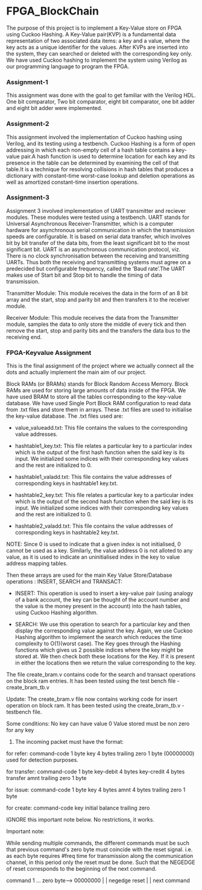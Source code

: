 # FPGA_BlockChain  

The purpose of this project is to implement a Key-Value store on FPGA
using Cuckoo Hashing. A Key-Value pair(KVP) is a fundamental data representation of two associated data items: a key and a value, where the key acts as
a unique identifier for the values. After KVPs are inserted into the system, they
can searched or deleted with the corresponding key only. We have used Cuckoo
hashing to implement the system using Verilog as our programming language to
program the FPGA.   

### Assignment-1
  
This assignment was done with the goal to get familiar with the Verilog HDL. One bit comparator, Two bit comparator, eight bit comparator, one bit adder and eight bit adder were
implemented.  

### Assignment-2
  
This assignment involved the implementation of Cuckoo hashing using Verilog, and its testing using a testbench.
Cuckoo Hashing is a form of open addressing in which each non-empty cell of
a hash table contains a key-value pair.A hash function is used to determine
location for each key and its presence in the table can be determined by examining the cell of that table.It is a technique for resolving collisions in hash tables
that produces a dictionary with constant-time worst-case lookup and deletion
operations as well as amortized constant-time insertion operations.
  
  
### Assignment-3
  
Assignment 3 involved implementation of UART transmitter and reciever modules. These modules were tested using a testbench. UART stands for Universal Asynchronous Receiver-Transmitter, which is a
computer hardware for asynchronous serial communication in which the transmission speeds are configurable. It is based on serial data transfer, which involves bit by bit transfer of the data bits, from the least significant bit to
the most significant bit. UART is an asynchronous communication protocol,
viz. There is no clock synchronisation between the receiving and transmitting
UARTs. Thus both the receiving and transmitting systems must agree on a predecided but configurable frequency, called the ‘Baud rate’.The UART makes use
of Start bit and Stop bit to handle the timing of data transmission.  

Transmitter Module:
This module receives the data in the form of an 8 bit array and the start, stop
and parity bit and then transfers it to the receiver module.  

Receiver Module:
This module receives the data from the Transmitter module, samples the data
to only store the middle of every tick and then remove the start, stop and parity
bits and the transfers the data bus to the receiving end.

### FPGA-Keyvalue Assignment

This is the final assignment of the project where we actually connect all the dots and actually implement the main aim of our project.  

Block RAMs (or BRAMs) stands for Block Random Access Memory. Block
RAMs are used for storing large amounts of data inside of the FPGA. We have used BRAM to store all the tables corresponding to the key-value database.
We have used Single Port Block
RAM configuration to read data from .txt files and store them in arrays. These .txt files are used to initialise the key-value database.
The .txt files used are:   

- value_valueadd.txt: This file contains the values to the corresponding
value addresses.  

- hashtable1_key.txt: This file relates a particular key to a particular
index which is the output of the first hash function when the said key is
its input. We initialized some indices with their corresponding key values
and the rest are initialized to 0.  

- hashtable1_valadd.txt: This file contains the value addresses of corresponding keys in hashtable1 key.txt.  

- hashtable2_key.txt: This file relates a particular key to a particular
index which is the output of the second hash function when the said key is
its input. We initialized some indices with their corresponding key values
and the rest are initialized to 0.  

- hashtable2_valadd.txt: This file contains the value addresses of corresponding keys in hashtable2 key.txt.
  
  
NOTE: Since 0 is used to indicate that a given index is not initialised, 0 cannot
be used as a key. Similarly, the value address 0 is not alloted to any value, as it
is used to indicate an uninitialised index in the key to value address mapping
tables.  

Then these arrays are used for the main Key Value Store/Database operations : INSERT, SEARCH
and TRANSACT:  
- INSERT: This operation is used to insert a key-value pair (using analogy of a bank account,
the key can be thought of the account number and the value is the money present
in the account) into the hash tables, using Cuckoo Hashing algorithm.  

- SEARCH: We use this operation to search for a particular key and then display the corresponding value against the key. Again, we use Cuckoo Hashing algorithm to
implement the search which reduces the time complexity to O(1)(worst case).
The Key goes through the Hashing functions which gives us 2 possible indices
where the key might be stored at. We then check both these locations for the
Key. If it is present in either the locations then we return the value corresponding to the key.  

The file create_bram.v contains code for the search and transact operations on the block ram entries.
It has been tested using the test bench file - create_bram_tb.v

Update: The create_bram.v file now contains working code for insert operation on block ram.
It has been tested using the create_bram_tb.v - testbench file.

Some conditions:
No key can have value 0
Value stored must be non zero for any key

1. The incoming packet must have the format:

for refer:
command-code 1 byte
key 4 bytes
trailing zero 1 byte (00000000) used for detection purposes.

for transfer:
command-code 1 byte
key-debit 4 bytes
key-credit 4 bytes
transfer amnt
trailing zero 1 byte

for issue:
command-code 1 byte
key 4 bytes
amnt 4 bytes
trailing zero 1 byte

for create:
command-code
key
initial balance
trailing zero


IGNORE this important note below. No restrictions, it works.

Important note:

While sending multiple commands, the different commands must be such that previous command's zero byte must coincide with the reset signal.
i.e. as each byte requires #freq time for transmission along the communication channel, in this period only the reset must be done.
Such that the NEGEDGE of reset corresponds to the beginning of the next command.

command 1 ... zero byte--> 00000000
                                   |
                                   |
                       negedge reset
                                   |
                                   |
                                    next command
